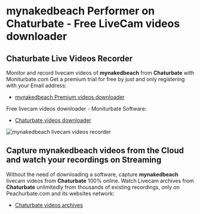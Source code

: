 # mynakedbeach Performer on Chaturbate - Free LiveCam videos downloader

## Chaturbate Live Videos Recorder

Monitor and record livecam videos of **mynakedbeach** from **Chaturbate** with Moniturbate.com
Get a premium trial for free by just and only registering with your Email address:
* [mynakedbeach Premium videos downloader](https://moniturbate.com/request-demo-licence-key.html)

Free livecam videos downloader - Moniturbate Software:
* [Chaturbate videos downloader](https://moniturbate.com/moniturbate-download-software.html)

![mynakedbeach livecam videos recorder](https://peachurnet.com/templates/moniturbate-software.png)


## Capture mynakedbeach videos from the Cloud and watch your recordings on Streaming

Without the need of downloading a software, capture **mynakedbeach** livecam videos from **Chaturbate** 100% online.
Watch Livecam archives from **Chaturbate** unlimitedly from thousands of existing recordings, only on Peachurbate.com and its websites network:
* [Chaturbate videos archives](https://peachurnet.com/)